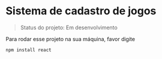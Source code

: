# Sistema de cadastro de jogos #

> Status do projeto: Em desenvolvimento

Para rodar esse projeto na sua máquina, favor digite

```
npm install react
```
